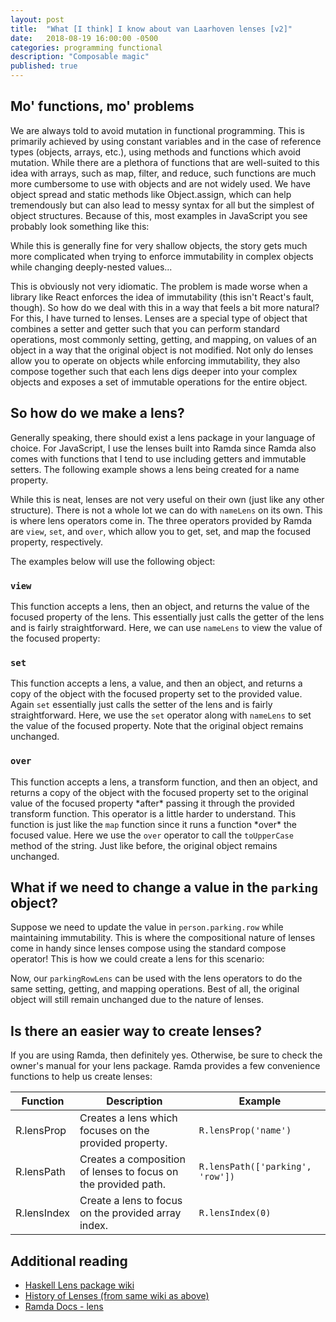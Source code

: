 ```yaml
---
layout: post
title:  "What [I think] I know about van Laarhoven lenses [v2]"
date:   2018-08-19 16:00:00 -0500
categories: programming functional
description: "Composable magic"
published: true
---
```


## Mo' functions, mo' problems
We are always told to avoid mutation in functional programming. This is primarily achieved by using constant variables and in the case of reference types (objects, arrays, etc.), using methods and functions which avoid mutation. While there are a plethora of functions that are well-suited to this idea with arrays, such as map, filter, and reduce, such functions are much more cumbersome to use with objects and are not widely used. We have object spread and static methods like Object.assign, which can help tremendously but can also lead to messy syntax for all but the simplest of object structures. Because of this, most examples in JavaScript you see probably look something like this:  
<script src="https://gist.github.com/jreina/2870a8e7cfb45a5a34044ad683163950.js"></script>  

While this is generally fine for very shallow objects, the story gets much more complicated when trying to enforce immutability in complex objects while changing deeply-nested values...  
<script src="https://gist.github.com/jreina/e290610d587eacd0d00e6b96d4ef555a.js"></script>  

This is obviously not very idiomatic. The problem is made worse when a library like React enforces the idea of immutability (this isn't React's fault, though). So how do we deal with this in a way that feels a bit more natural? For this, I have turned to lenses. Lenses are a special type of object that combines a setter and getter such that you can perform standard operations, most commonly setting, getting, and mapping, on values of an object in a way that the original object is not modified. Not only do lenses allow you to operate on objects while enforcing immutability, they also compose together such that each lens digs deeper into your complex objects and exposes a set of immutable operations for the entire object.

## So how do we make a lens?
Generally speaking, there should exist a lens package in your language of choice. For JavaScript, I use the lenses built into Ramda since Ramda also comes with functions that I tend to use including getters and immutable setters. The following example shows a lens being created for a name property.  
<script src="https://gist.github.com/jreina/ed73554f4b065b5215df825b922de2f1.js"></script>

While this is neat, lenses are not very useful on their own (just like any other structure). There is not a whole lot we can do with `nameLens` on its own. This is where lens operators come in. The three operators provided by Ramda are `view`, `set`, and `over`, which allow you to get, set, and map the focused property, respectively.

The examples below will use the following object:
<script src="https://gist.github.com/jreina/6913a671ee1e745d23cb54470da7eb5f.js"></script>

### `view`
This function accepts a lens, then an object, and returns the value of the focused property of the lens. This essentially just calls the getter of the lens and is fairly straightforward. Here, we can use `nameLens` to view the value of the focused property:  
<script src="https://gist.github.com/jreina/ad35b110f6ca4b52b659782854546eb6.js"></script>

### `set`
This function accepts a lens, a value, and then an object, and returns a copy of the object with the focused property set to the provided value. Again `set` essentially just calls the setter of the lens and is fairly straightforward. Here, we use the `set` operator along with `nameLens` to set the value of the focused property. Note that the original object remains unchanged.  
<script src="https://gist.github.com/jreina/95e6ac9d14fb1f321e4cfa7bdb499fdf.js"></script>

### `over`
This function accepts a lens, a transform function, and then an object, and returns a copy of the object with the focused property set to the original value of the focused property \*after\* passing it through the provided transform function. This operator is a little harder to understand. This function is just like the `map` function since it runs a function \*over\* the focused value. Here we use the `over` operator to call the `toUpperCase` method of the string. Just like before, the original object remains unchanged.  
<script src="https://gist.github.com/jreina/9b6032129f1d34dbe9d2219079e98f24.js"></script>

## What if we need to change a value in the `parking` object?
Suppose we need to update the value in `person.parking.row` while maintaining immutability. This is where the compositional nature of lenses come in handy since lenses compose using the standard compose operator! This is how we could create a lens for this scenario:
<script src="https://gist.github.com/jreina/b0334c07c587d2e8e263963757c2e36d.js"></script>  
Now, our `parkingRowLens` can be used with the lens operators to do the same setting, getting, and mapping operations. Best of all, the original object will still remain unchanged due to the nature of lenses.

## Is there an easier way to create lenses?
If you are using Ramda, then definitely yes. Otherwise, be sure to check the owner's manual for your lens package. Ramda provides a few convenience functions to help us create lenses:  

| Function | Description | Example |
| -- | -- | -- |
| R.lensProp | Creates a lens which focuses on the provided property. | `R.lensProp('name')` |
| R.lensPath | Creates a composition of lenses to focus on the provided path. | `R.lensPath(['parking', 'row'])` |
| R.lensIndex | Create a lens to focus on the provided array index. | `R.lensIndex(0)` |  
  
  
## Additional reading
 - [Haskell Lens package wiki](https://github.com/ekmett/lens/wiki)
 - [History of Lenses (from same wiki as above)](https://github.com/ekmett/lens/wiki/History-of-Lenses)
 - [Ramda Docs - lens](https://ramdajs.com/docs/#lens)
